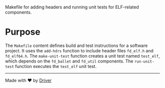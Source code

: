 <!--------------------------------------------------------------------------------->
<!-- IMPORTANT: This file is auto-generated by Driver (https://driver.ai). -------->
<!-- Manual edits may be overwritten on future commits. --------------------------->
<!--------------------------------------------------------------------------------->

Makefile for adding headers and running unit tests for ELF-related components.

# Purpose
The `Makefile` content defines build and test instructions for a software project. It uses the `add-hdrs` function to include header files `fd_elf.h` and `fd_elf64.h`. The `make-unit-test` function creates a unit test named `test_elf`, which depends on the `fd_ballet` and `fd_util` components. The `run-unit-test` function executes the `test_elf` unit test.

---
Made with ❤️ by [Driver](https://www.driver.ai/)
